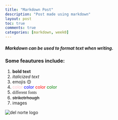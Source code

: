```yaml
---
title: "Markdown Post"
description: "Post made using markdown"
layout: post
toc: true
comments: true
categories: [markdown, week0]
---
```


##### Markdown can be used to format text when writing. 
### Some feautures include:
1. **bold text**
2. *italicized text*
3. emojis 😊 
4. <span style="color:pink"> color <span style="color:blue"> color <span style="color:red"> color <span style="color:green"> color
5. <span style="font-family:Times New Roman">different fonts</span>
6. ~~striketrhough~~
7. images

![del norte logo](https://static.hudl.com/users/temp/3810370_e7a57bba12ae4ded938d751e12dfc9c6.jpg)